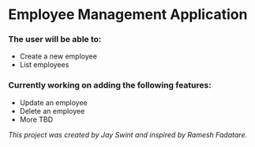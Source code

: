 # Employee Management Application

### The user will be able to:
- Create a new employee
- List employees

### Currently working on adding the following features:
- Update an employee
- Delete an employee
- More TBD



*This project was created by Jay Swint and inspired by Ramesh Fadatare.*
